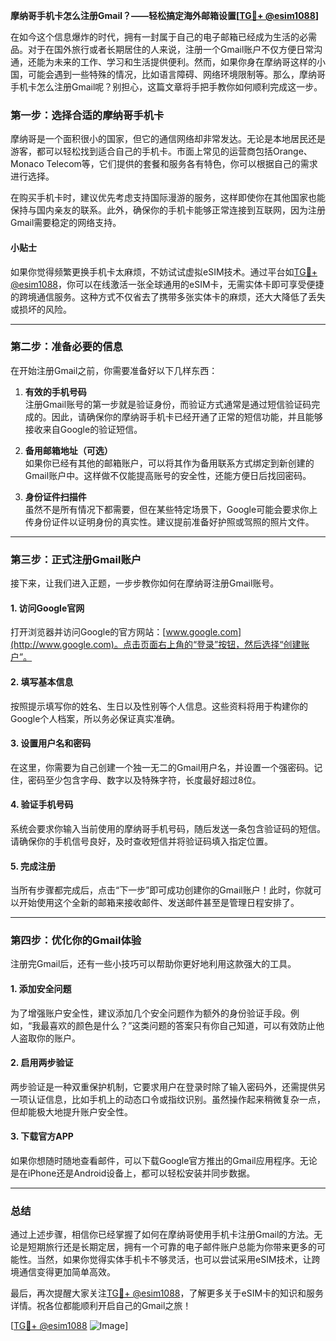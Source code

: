 **摩纳哥手机卡怎么注册Gmail？——轻松搞定海外邮箱设置[[TG💪+ @esim1088](https://t.me/s/esim1088)]**

在如今这个信息爆炸的时代，拥有一封属于自己的电子邮箱已经成为生活的必需品。对于在国外旅行或者长期居住的人来说，注册一个Gmail账户不仅方便日常沟通，还能为未来的工作、学习和生活提供便利。然而，如果你身在摩纳哥这样的小国，可能会遇到一些特殊的情况，比如语言障碍、网络环境限制等。那么，摩纳哥手机卡怎么注册Gmail呢？别担心，这篇文章将手把手教你如何顺利完成这一步。

### **第一步：选择合适的摩纳哥手机卡**
摩纳哥是一个面积很小的国家，但它的通信网络却非常发达。无论是本地居民还是游客，都可以轻松找到适合自己的手机卡。市面上常见的运营商包括Orange、Monaco Telecom等，它们提供的套餐和服务各有特色，你可以根据自己的需求进行选择。

在购买手机卡时，建议优先考虑支持国际漫游的服务，这样即使你在其他国家也能保持与国内亲友的联系。此外，确保你的手机卡能够正常连接到互联网，因为注册Gmail需要稳定的网络支持。

#### **小贴士**
如果你觉得频繁更换手机卡太麻烦，不妨试试虚拟eSIM技术。通过平台如[TG💪+ @esim1088](https://t.me/s/esim1088)，你可以在线激活一张全球通用的eSIM卡，无需实体卡即可享受便捷的跨境通信服务。这种方式不仅省去了携带多张实体卡的麻烦，还大大降低了丢失或损坏的风险。

---

### **第二步：准备必要的信息**
在开始注册Gmail之前，你需要准备好以下几样东西：

1. **有效的手机号码**  
   注册Gmail账号的第一步就是验证身份，而验证方式通常是通过短信验证码完成的。因此，请确保你的摩纳哥手机卡已经开通了正常的短信功能，并且能够接收来自Google的验证短信。

2. **备用邮箱地址（可选）**  
   如果你已经有其他的邮箱账户，可以将其作为备用联系方式绑定到新创建的Gmail账户中。这样做不仅能提高账号的安全性，还能方便日后找回密码。

3. **身份证件扫描件**  
   虽然不是所有情况下都需要，但在某些特定场景下，Google可能会要求你上传身份证件以证明身份的真实性。建议提前准备好护照或驾照的照片文件。

---

### **第三步：正式注册Gmail账户**
接下来，让我们进入正题，一步步教你如何在摩纳哥注册Gmail账号。

#### **1. 访问Google官网**
打开浏览器并访问Google的官方网站：[www.google.com](http://www.google.com)。点击页面右上角的“登录”按钮，然后选择“创建账户”。

#### **2. 填写基本信息**
按照提示填写你的姓名、生日以及性别等个人信息。这些资料将用于构建你的Google个人档案，所以务必保证真实准确。

#### **3. 设置用户名和密码**
在这里，你需要为自己创建一个独一无二的Gmail用户名，并设置一个强密码。记住，密码至少包含字母、数字以及特殊字符，长度最好超过8位。

#### **4. 验证手机号码**
系统会要求你输入当前使用的摩纳哥手机号码，随后发送一条包含验证码的短信。请确保你的手机信号良好，及时查收短信并将验证码填入指定位置。

#### **5. 完成注册**
当所有步骤都完成后，点击“下一步”即可成功创建你的Gmail账户！此时，你就可以开始使用这个全新的邮箱来接收邮件、发送邮件甚至是管理日程安排了。

---

### **第四步：优化你的Gmail体验**
注册完Gmail后，还有一些小技巧可以帮助你更好地利用这款强大的工具。

#### **1. 添加安全问题**
为了增强账户安全性，建议添加几个安全问题作为额外的身份验证手段。例如，“我最喜欢的颜色是什么？”这类问题的答案只有你自己知道，可以有效防止他人盗取你的账户。

#### **2. 启用两步验证**
两步验证是一种双重保护机制，它要求用户在登录时除了输入密码外，还需提供另一项认证信息，比如手机上的动态口令或指纹识别。虽然操作起来稍微复杂一点，但却能极大地提升账户安全性。

#### **3. 下载官方APP**
如果你想随时随地查看邮件，可以下载Google官方推出的Gmail应用程序。无论是在iPhone还是Android设备上，都可以轻松安装并同步数据。

---

### **总结**
通过上述步骤，相信你已经掌握了如何在摩纳哥使用手机卡注册Gmail的方法。无论是短期旅行还是长期定居，拥有一个可靠的电子邮件账户总能为你带来更多的可能性。当然，如果你觉得实体手机卡不够灵活，也可以尝试采用eSIM技术，让跨境通信变得更加简单高效。

最后，再次提醒大家关注[TG💪+ @esim1088](https://t.me/s/esim1088)，了解更多关于eSIM卡的知识和服务详情。祝各位都能顺利开启自己的Gmail之旅！

[[TG💪+ @esim1088](https://t.me/s/esim1088) ![Image](https://i.postimg.cc/4NQfJmqS/Snipaste-2025-05-13-00-14-12.png)]